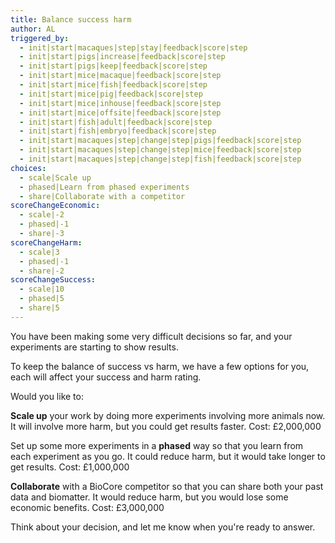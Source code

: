 ```yaml
---
title: Balance success harm
author: AL
triggered_by:
  - init|start|macaques|step|stay|feedback|score|step
  - init|start|pigs|increase|feedback|score|step
  - init|start|pigs|keep|feedback|score|step
  - init|start|mice|macaque|feedback|score|step
  - init|start|mice|fish|feedback|score|step
  - init|start|mice|pig|feedback|score|step
  - init|start|mice|inhouse|feedback|score|step
  - init|start|mice|offsite|feedback|score|step
  - init|start|fish|adult|feedback|score|step
  - init|start|fish|embryo|feedback|score|step
  - init|start|macaques|step|change|step|pigs|feedback|score|step
  - init|start|macaques|step|change|step|mice|feedback|score|step
  - init|start|macaques|step|change|step|fish|feedback|score|step
choices:
  - scale|Scale up
  - phased|Learn from phased experiments
  - share|Collaborate with a competitor
scoreChangeEconomic:
  - scale|-2
  - phased|-1
  - share|-3
scoreChangeHarm:
  - scale|3
  - phased|-1
  - share|-2
scoreChangeSuccess:
  - scale|10
  - phased|5
  - share|5
---
```


You have been making some very difficult decisions so far, and your experiments are starting to show results.

To keep the balance of success vs harm, we have a few options for you, each will affect your success and harm rating.

Would you like to:

**Scale up** your work by doing more experiments involving more animals now. It will involve more harm, but you could get results faster. Cost: £2,000,000

Set up some more experiments in a **phased** way so that you learn from each experiment as you go. It could reduce harm, but it would take longer to get results. Cost: £1,000,000

**Collaborate** with a BioCore competitor so that you can share both your past data and biomatter. It would reduce harm, but you would lose some economic benefits. Cost: £3,000,000

Think about your decision, and let me know when you're ready to answer.
